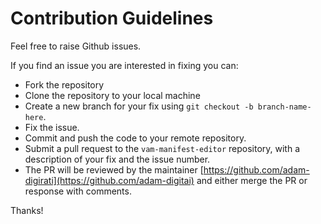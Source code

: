 # Contribution Guidelines

Feel free to raise Github issues. 

If you find an issue you are interested in fixing you can:

* Fork the repository
* Clone the repository to your local machine
* Create a new branch for your fix using `git checkout -b branch-name-here`.
* Fix the issue.
* Commit and push the code to your remote repository.
* Submit a pull request to the `vam-manifest-editor` repository, with a description of your fix and the issue number.
* The PR will be reviewed by the maintainer [https://github.com/adam-digirati](https://github.com/adam-digitai) and either merge the PR or response with comments.

Thanks!